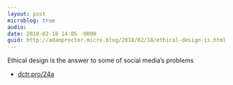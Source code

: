 ```yaml
---
layout: post
microblog: true
audio: 
date: 2018-02-18 14:05 -0000
guid: http://adamprocter.micro.blog/2018/02/18/ethical-design-is.html
---
```

Ethical design is the answer to some of social media’s problems
- [dctr.pro/24a](http://dctr.pro/24a)
